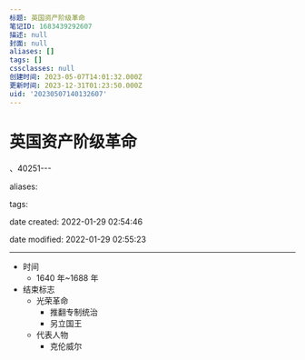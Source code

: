 ```yaml
---
标题: 英国资产阶级革命
笔记ID: 1683439292607
描述: null
封面: null
aliases: []
tags: []
cssclasses: null
创建时间: 2023-05-07T14:01:32.000Z
更新时间: 2023-12-31T01:23:50.000Z
uid: '20230507140132607'
---
```


# 英国资产阶级革命

、40251---

aliases:

tags:

date created: 2022-01-29 02:54:46

date modified: 2022-01-29 02:55:23

---

- 时间
  - 1640 年~1688 年
- 结束标志
  - 光荣革命
    - 推翻专制统治
    - 另立国王
  - 代表人物
    - 克伦威尔
